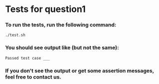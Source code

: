 # Tests for question1

### To run the tests, run the following command:

`./test.sh`

### You should see output like (but not the same):
`Passed test case ___`

### If you don't see the output or get some assertion messages, feel free to contact us.